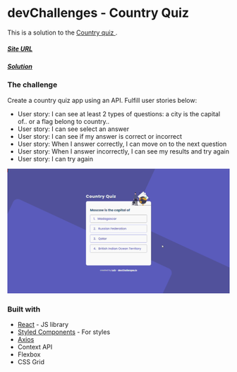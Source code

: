 # devChallenges - Country Quiz

This is a solution to the [Country quiz ](https://devchallenges.io/challenges/Bu3G2irnaXmfwQ8sZkw8).

##### [Site URL](https://country-quiz-delta.vercel.app/) 
##### [Solution](https://devchallenges.io/solutions/jEk2gbv1Nw1cr28ssz1l)

### The challenge

Create a country quiz app using an API. Fulfill user stories below:

- User story: I can see at least 2 types of questions: a city is the capital of.. or a flag belong to country..
- User story: I can see select an answer
- User story: I can see if my answer is correct or incorrect
- User story: When I answer correctly, I can move on to the next question
- User story: When I answer incorrectly, I can see my results and try again
- User story: I can try again

![](https://github.com/luizsp7m/country-quiz/blob/master/design/Result.gif)

### Built with
- [React](https://reactjs.org/) - JS library
- [Styled Components](https://styled-components.com/) - For styles
- [Axios](https://github.com/axios/axios)
- Context API
- Flexbox
- CSS Grid
